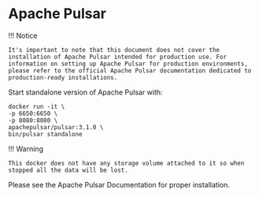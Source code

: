# Apache Pulsar

!!! Notice

    It's important to note that this document does not cover the installation of Apache Pulsar intended for production use. For information on setting up Apache Pulsar for production environments, please refer to the official Apache Pulsar documentation dedicated to production-ready installations.



Start standalone version of Apache Pulsar with:

```
docker run -it \
-p 6650:6650 \
-p 8080:8080 \
apachepulsar/pulsar:3.1.0 \
bin/pulsar standalone
```
!!! Warning

    This docker does not have any storage volume attached to it so when stopped all the data will be lost. 

Please see the Apache Pulsar Documentation for proper installation.